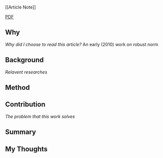 
[[Article Note]]

[PDF](files/)

## Why 
*Why did I choose to read this article?*
An early (2010) work on robust norm

## Background
*Relavent researches*


## Method


## Contribution
*The problem that this work solves*


## Summary


## My Thoughts